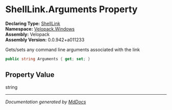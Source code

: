 ﻿<!--  
  <auto-generated>   
    The contents of this file were generated by a tool.  
    Changes to this file may be list if the file is regenerated  
  </auto-generated>   
-->

# ShellLink.Arguments Property

**Declaring Type:** [ShellLink](../index.md)  
**Namespace:** [Velopack.Windows](../../index.md)  
**Assembly:** Velopack  
**Assembly Version:** 0.0.942+a011233

Gets\/sets any command line arguments associated with the link

```csharp
public string Arguments { get; set; }
```

## Property Value

string

___

*Documentation generated by [MdDocs](https://github.com/ap0llo/mddocs)*
